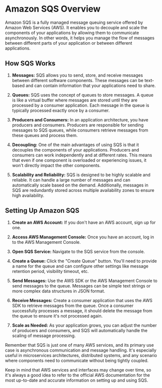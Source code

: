 # Amazon SQS Overview

Amazon SQS is a fully managed message queuing service offered by Amazon Web Services (AWS). It enables you to decouple and scale the components of your applications by allowing them to communicate asynchronously. In other words, it helps you manage the flow of messages between different parts of your application or between different applications.

## How SQS Works

1. **Messages:** SQS allows you to send, store, and receive messages between different software components. These messages can be text-based and can contain information that your applications need to share.

2. **Queues:** SQS uses the concept of queues to store messages. A queue is like a virtual buffer where messages are stored until they are processed by a consumer application. Each message in the queue is typically processed exactly once by a consumer.

3. **Producers and Consumers:** In an application architecture, you have producers and consumers. Producers are responsible for sending messages to SQS queues, while consumers retrieve messages from these queues and process them.

4. **Decoupling:** One of the main advantages of using SQS is that it decouples the components of your applications. Producers and consumers can work independently and at different rates. This means that even if one component is overloaded or experiencing issues, it won't directly impact the other components.

5. **Scalability and Reliability:** SQS is designed to be highly scalable and reliable. It can handle a large number of messages and can automatically scale based on the demand. Additionally, messages in SQS are redundantly stored across multiple availability zones to ensure high availability.

## Setting Up Amazon SQS

1. **Create an AWS Account:** If you don't have an AWS account, sign up for one.

2. **Access AWS Management Console:** Once you have an account, log in to the AWS Management Console.

3. **Open SQS Service:** Navigate to the SQS service from the console.

4. **Create a Queue:** Click the "Create Queue" button. You'll need to provide a name for the queue and can configure other settings like message retention period, visibility timeout, etc.

5. **Send Messages:** Use the AWS SDK or the AWS Management Console to send messages to the queue. Messages can be simple text strings or more complex data structures in JSON format.

6. **Receive Messages:** Create a consumer application that uses the AWS SDK to retrieve messages from the queue. Once a consumer successfully processes a message, it should delete the message from the queue to ensure it's not processed again.

7. **Scale as Needed:** As your application grows, you can adjust the number of producers and consumers, and SQS will automatically handle the scaling of message processing.

Remember that SQS is just one of many AWS services, and its primary use case is asynchronous communication and message handling. It's especially useful in microservices architectures, distributed systems, and any scenario where components need to communicate without being tightly coupled.

Keep in mind that AWS services and interfaces may change over time, so it's always a good idea to refer to the official AWS documentation for the most up-to-date and accurate information on setting up and using SQS.
